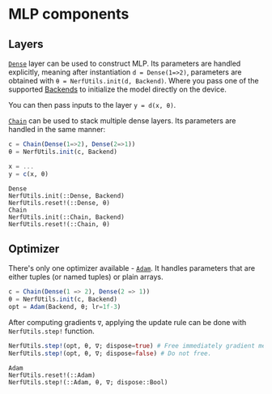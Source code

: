 # MLP components

## Layers

[`Dense`](@ref) layer can be used to construct MLP.
Its parameters are handled explicitly, meaning after instantiation
`d = Dense(1=>2)`, parameters are obtained with `θ = NerfUtils.init(d, Backend)`.
Where you pass one of the supported [Backends](@ref) to initialize the model
directly on the device.

You can then pass inputs to the layer `y = d(x, θ)`.

[`Chain`](@ref) can be used to stack multiple dense layers.
Its parameters are handled in the same manner:
```julia
c = Chain(Dense(1=>2), Dense(2=>1))
θ = NerfUtils.init(c, Backend)

x = ...
y = c(x, θ)
```

```@docs
Dense
NerfUtils.init(::Dense, Backend)
NerfUtils.reset!(::Dense, θ)
Chain
NerfUtils.init(::Chain, Backend)
NerfUtils.reset!(::Chain, θ)
```

## Optimizer

There's only one optimizer available - [`Adam`](@ref).
It handles parameters that are either tuples (or named tuples) or plain arrays.

```julia
c = Chain(Dense(1 => 2), Dense(2 => 1))
θ = NerfUtils.init(c, Backend)
opt = Adam(Backend, θ; lr=1f-3)
```

After computing gradients `∇`, applying the update rule can be done with
`NerfUtils.step!` function.

```julia
NerfUtils.step!(opt, θ, ∇; dispose=true) # Free immediately gradient memory afterwards.
NerfUtils.step!(opt, θ, ∇; dispose=false) # Do not free.
```

```@docs
Adam
NerfUtils.reset!(::Adam)
NerfUtils.step!(::Adam, θ, ∇; dispose::Bool)
```
